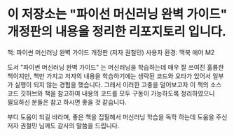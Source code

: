 # 이 저장소는 "파이선 머신러닝 완벽 가이드" 개정판의 내용을 정리한 리포지토리 입니다.

책: 파이썬 머신러닝 완벽 가이드 개정판 (저자 권철민)
사용자 환경: 맥북 에어 M2

도서 "파이썬 머신러닝 완벽 가이드" 는 머신러닝을 학습하는데 매우 잘 쓰여진 훌륭한 책이지만, 
책만 가지고 저자의 내용을 학습하기에는 생략된 코드와 오타가 있어서 일부가 실행이 되지 않는 경험을 했습니다. 
그래서 이러한 고충을 덜어보고자 이 책의 소스 코드 깃허브와 책을 참고하여 내용의 코드를 모두 구동이 가능하도록 정리하였으니  
필요하신 분들은 참고 하시면 좋을 것 같습니다.

부디 도움이 되길 바라며, 좋은 책을 집필해서 머신러닝 학습을 독학 하는데 도움을 주신 저자 권철민 님께도 감사의 말씀을 드립니다.
